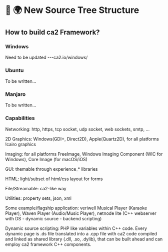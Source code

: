 # 🌌 🌍 New Source Tree Structure

## How to build ca2 Framework?

### Windows

Need to be updated
---ca2.io/windows/

### Ubuntu

To be written...

### Manjaro

To be written...




### Capabilities

Networking: http, https, tcp socket, udp socket, web sockets, smtp, ...

2D Graphics: Windows(GDI+, Direct2D), Apple(Quartz2D), for all platforms !cairo graphics

Imaging: for all platforms FreeImage, Windows Imaging Component (WIC for Windows), Core Image (for macOS/iOS)

GUI: themable through experience_* libraries

HTML: light/subset of html/css layout for forms

File/Streamable: ca2-like way

Utilities: property sets, json, xml

Some example/flagship application: veriwell Musical Player (Karaoke Player), Waven Player (Audio/Music Player), netnode lite (C++ webserver with DS - dynamic source - backend scripting)

Dynamic source scripting: PHP like variables within C++ code. Every dynamic page is .ds file translated into a .cpp file with ca2 code compiled and linked as shared library (.dll, .so, .dylib), that can be built ahead and can employ ca2 framework C++ components.



